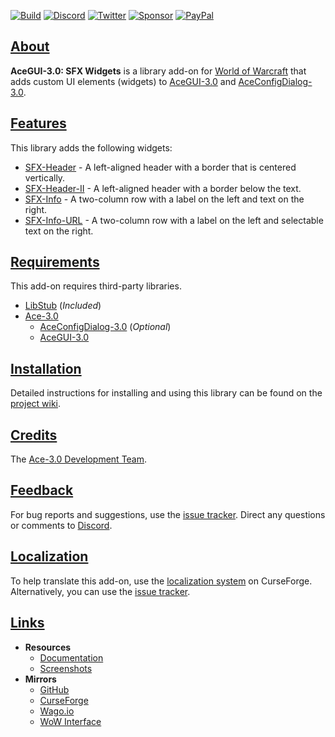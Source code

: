 <a id="Top"></a>
[![Build][SVG-Build]][Build]
[![Discord][SVG-Discord]][Discord]
[![Twitter][SVG-Twitter]][Twitter]
[![Sponsor][SVG-Sponsor]][Sponsor]
[![PayPal][SVG-PayPal]][PayPal]

## [About][Top]

**AceGUI-3.0: SFX Widgets** is a library add-on for [World of Warcraft] that adds custom UI elements (widgets) to [AceGUI-3.0][Ace3] and [AceConfigDialog-3.0][Ace3].

## [Features][Top]

This library adds the following widgets:

- [SFX-Header](https://github.com/SFX-WoW/AceGUI-3.0_SFX-Widgets/wiki/SFX-Header "View Wiki Page") - A left-aligned header with a border that is centered vertically.
- [SFX-Header-II](https://github.com/SFX-WoW/AceGUI-3.0_SFX-Widgets/wiki/SFX-Header-II "View Wiki Page") - A left-aligned header with a border below the text.
- [SFX-Info](https://github.com/SFX-WoW/AceGUI-3.0_SFX-Widgets/wiki/SFX-Info "View Wiki Page") - A two-column row with a label on the left and text on the right.
- [SFX-Info-URL](https://github.com/SFX-WoW/AceGUI-3.0_SFX-Widgets/wiki/SFX-Info-URL "View Wiki Page") - A two-column row with a label on the left and selectable text on the right.

## [Requirements][Top]

This add-on requires third-party libraries.

- [LibStub](https://www.curseforge.com/wow/addons/libstub "LibStub @ CurseForge") (_Included_)
- [Ace-3.0][Ace3]
  - [AceConfigDialog-3.0][Ace3] (_Optional_)
  - [AceGUI-3.0][Ace3]

## [Installation][Top]

Detailed instructions for installing and using this library can be found on the [project wiki][Wiki].

## [Credits][Top]

The [Ace-3.0 Development Team][Ace3].

## [Feedback][Top]

For bug reports and suggestions, use the [issue tracker]. Direct any questions or comments to [Discord].

## [Localization][Top]

To help translate this add-on, use the [localization system] on CurseForge. Alternatively, you can use the [issue tracker].

## [Links][Top]

- **Resources**
  - [Documentation][Wiki]
  - [Screenshots]
- **Mirrors**
  - [GitHub]
  - [CurseForge]
  - [Wago.io]
  - [WoW Interface]

[//]: # (Links)

[Build]: https://github.com/SFX-WoW/AceGUI-3.0_SFX-Widgets/actions/workflows/build-release.yml (Build Status)
[Discord]: https://discord.gg/DDVqkd6 (Join the Discord)
[Twitter]: https://twitter.com/stormfxi (Follow on Twitter)
[Sponsor]: https://github.com/sponsors/StormFX (Sponsor on GitHub)
[PayPal]: https://www.paypal.com/donate/?hosted_button_id=EELAK9TC4W4KQ (Donate via PayPal)

[Top]: #Top (Top of the Page)

[Ace3]: https://www.curseforge.com/wow/addons/ace3 (Ace-3.0 @ CurseForge)
[World of Warcraft]: https://worldofwarcraft.com (World of Warcraft)

[Issue Tracker]: https://github.com/SFX-WoW/AceGUI-3.0_SFX-Widgets/issues (Report an Issue)
[Localization System]: https://www.curseforge.com/wow/addons/sfx-widgets/localization (Translate on CurseForge)
[Wiki]: https://github.com/SFX-WoW/AceGUI-3.0_SFX-Widgets/wiki (View the Wiki)
[Screenshots]: https://github.com/SFX-WoW/AceGUI-3.0_SFX-Widgets/wiki/Screenshots (View the Screenshots)

[GitHub]: https://github.com/SFX-WoW/AceGUI-3.0_SFX-Widgets (View on GitHub)
[CurseForge]: https://www.curseforge.com/wow/addons/sfx-widgets (View on CurseForge)
[Wago.io]: https://addons.wago.io/addons/acegui-30-sfx-widgets (View on Wago.io)
[WoW Interface]: https://www.wowinterface.com/downloads/info25658 (View on WoW Interface)

[//]: # (Images)

[SVG-Build]: https://img.shields.io/github/workflow/status/SFX-WoW/AceGUI-3.0_SFX-Widgets/Build%20Release?label=Build&logo=github&logoColor=fff&style=flat-square
[SVG-Discord]: https://img.shields.io/endpoint?url=https://www.stormfx.com/img/svg/discord.json
[SVG-Twitter]: https://img.shields.io/endpoint?url=https://www.stormfx.com/img/svg/twitter.json
[SVG-Sponsor]: https://img.shields.io/endpoint?url=https://www.stormfx.com/img/svg/github-sponsor.json
[SVG-PayPal]: https://img.shields.io/endpoint?url=https://www.stormfx.com/img/svg/paypal.json
